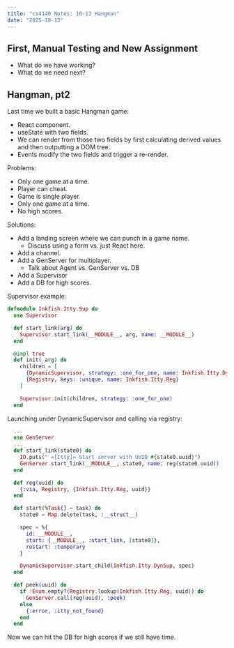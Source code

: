 ```yaml
---
title: "cs4140 Notes: 10-13 Hangman"
date: "2025-10-13"
---
```



## First, Manual Testing and New Assignment

- What do we have working?
- What do we need next?

## Hangman, pt2

Last time we built a basic Hangman game:

- React component.
- useState with two fields.
- We can render from those two fields by first calculating derived
  values and then outputting a DOM tree.
- Events modify the two fields and trigger a re-render.

Problems:

- Only one game at a time.
- Player can cheat.
- Game is single player.
- Only one game at a time.
- No high scores.

Solutions:

- Add a landing screen where we can punch in a game name.
  - Discuss using a form vs. just React here.
- Add a channel.
- Add a GenServer for multiplayer.
  - Talk about Agent vs. GenServer vs. DB
- Add a Supervisor
- Add a DB for high scores.

Supervisor example:

```elixir
defmodule Inkfish.Itty.Sup do
  use Supervisor

  def start_link(arg) do
    Supervisor.start_link(__MODULE__, arg, name: __MODULE__)
  end

  @impl true
  def init(_arg) do
    children = [
      {DynamicSupervisor, strategy: :one_for_one, name: Inkfish.Itty.DynSup},
      {Registry, keys: :unique, name: Inkfish.Itty.Reg}
    ]

    Supervisor.init(children, strategy: :one_for_one)
  end

```

Launching under DynamicSupervisor and calling via registry:

```elixir
  ...
  use GenServer
  ...
  def start_link(state0) do
    IO.puts(" =[Itty]= Start server with UUID #{state0.uuid}")
    GenServer.start_link(__MODULE__, state0, name: reg(state0.uuid))
  end

  def reg(uuid) do
    {:via, Registry, {Inkfish.Itty.Reg, uuid}}
  end

  def start(%Task{} = task) do
    state0 = Map.delete(task, :__struct__)

    spec = %{
      id: __MODULE__,
      start: {__MODULE__, :start_link, [state0]},
      restart: :temporary
    }

    DynamicSupervisor.start_child(Inkfish.Itty.DynSup, spec)
  end

  def peek(uuid) do
    if !Enum.empty?(Registry.lookup(Inkfish.Itty.Reg, uuid)) do
      GenServer.call(reg(uuid), :peek)
    else
      {:error, :itty_not_found}
    end
  end
```

Now we can hit the DB for high scores if we still have time.
